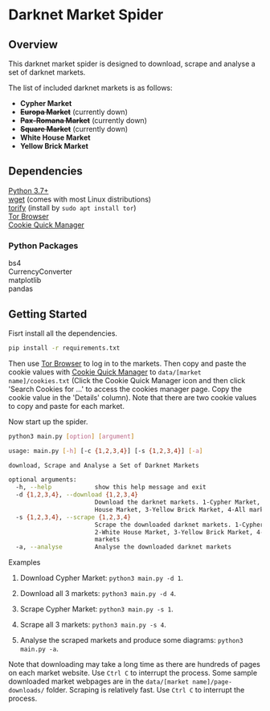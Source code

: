 # Darknet Market Spider

## Overview

This darknet market spider is designed to download, scrape and analyse a set of darknet markets.

The list of included darknet markets is as follows:

* **Cypher Market**
* ~~**Europa Market**~~ (currently down)
* ~~**Pax-Romana Market**~~ (currently down)
* ~~**Square Market**~~ (currently down)
* **White House Market**
* **Yellow Brick Market**

## Dependencies

[Python 3.7+](https://www.python.org/downloads/)  
[wget](https://www.gnu.org/software/wget/) (comes with most Linux distributions)  
[torify](https://trac.torproject.org/projects/tor/wiki/doc/TorifyHOWTO) (install by `sudo apt install tor`)  
[Tor Browser](https://www.torproject.org/download/)  
[Cookie Quick Manager](https://addons.mozilla.org/en-US/firefox/addon/cookie-quick-manager/)  

### Python Packages

bs4  
CurrencyConverter  
matplotlib  
pandas  

## Getting Started

Fisrt install all the dependencies.

```bash
pip install -r requirements.txt
```

Then use [Tor Browser](https://www.torproject.org/download/) to log in to the markets. Then copy and paste the cookie values with [Cookie Quick Manager](https://addons.mozilla.org/en-US/firefox/addon/cookie-quick-manager/) to `data/[market name]/cookies.txt` (Click the Cookie Quick Manager icon and then click 'Search Cookies for ...' to access the cookies manager page. Copy the cookie value in the 'Details' column). Note that there are two cookie values to copy and paste for each market.  

Now start up the spider.

```bash
python3 main.py [option] [argument]
```

```bash
usage: main.py [-h] [-c {1,2,3,4}] [-s {1,2,3,4}] [-a]

download, Scrape and Analyse a Set of Darknet Markets

optional arguments:
  -h, --help            show this help message and exit
  -d {1,2,3,4}, --download {1,2,3,4}
                        Download the darknet markets. 1-Cypher Market, 2-White
                        House Market, 3-Yellow Brick Market, 4-All markets
  -s {1,2,3,4}, --scrape {1,2,3,4}
                        Scrape the downloaded darknet markets. 1-Cypher Market,
                        2-White House Market, 3-Yellow Brick Market, 4-All
                        markets
  -a, --analyse         Analyse the downloaded darknet markets
```

Examples

1. Download Cypher Market: `python3 main.py -d 1`.  

2. Download all 3 markets: `python3 main.py -d 4`.  

3. Scrape Cypher Market: `python3 main.py -s 1`.  

4. Scrape all 3 markets: `python3 main.py -s 4`.  

5. Analyse the scraped markets and produce some diagrams: `python3 main.py -a`.  

Note that downloading may take a long time as there are hundreds of pages on each market website. Use `Ctrl C` to interrupt the process. Some sample downloaded market webpages are in the `data/[market name]/page-downloads/` folder. Scraping is relatively fast. Use `Ctrl C` to interrupt the process.

